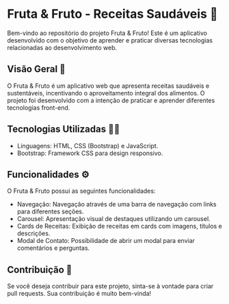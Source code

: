 # Fruta & Fruto - Receitas Saudáveis 🍊
Bem-vindo ao repositório do projeto Fruta & Fruto! Este é um aplicativo desenvolvido com o objetivo de aprender e praticar diversas tecnologias relacionadas ao desenvolvimento web.

## Visão Geral 📑
O Fruta & Fruto é um aplicativo web que apresenta receitas saudáveis e sustentáveis, incentivando o aproveitamento integral dos alimentos. O projeto foi desenvolvido com a intenção de praticar e aprender diferentes tecnologias front-end.

## Tecnologias Utilizadas 👨‍💻
- Linguagens: HTML, CSS (Bootstrap) e JavaScript.
- Bootstrap: Framework CSS para design responsivo.

## Funcionalidades ⚙️
O Fruta & Fruto possui as seguintes funcionalidades:

- Navegação: Navegação através de uma barra de navegação com links para diferentes seções.
- Carousel: Apresentação visual de destaques utilizando um carousel.
- Cards de Receitas: Exibição de receitas em cards com imagens, títulos e descrições.
- Modal de Contato: Possibilidade de abrir um modal para enviar comentários e perguntas.

## Contribuição 🚀
Se você deseja contribuir para este projeto, sinta-se à vontade para criar pull requests. Sua contribuição é muito bem-vinda!
